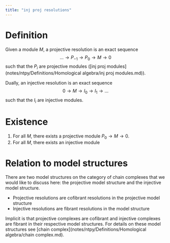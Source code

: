 ```yaml
---
title: "inj proj resolutions"
---
```


# Definition
Given a module $M$, a projective resolution is an exact sequence 
$$ \dots\to P_{-1}\to P_0\to M\to 0$$ such that the $P_i$ are projective modules ([inj proj modules](notes/ntpy/Definitions/Homological algebra/inj proj modules.md)). 

Dually, an injective resolution is an exact sequence $$0\to M\to I_0\to I_1\to \dots$$ such that the $I_i$ are injective modules.

# Existence
1. For all $M$, there exists a projective module $P_0\to M\to 0$.
2. For all $M$, there exists an injective module 

# Relation to model structures
There are two model structures on the category of chain complexes that we would like to discuss here: the projective model structure and the injective model structure.

- Projective resolutions are cofibrant resolutions in the projective model structure
- Injective resolutions are fibrant resolutions in the model structure

Implicit is that projective complexes are cofibrant and injective complexes are fibrant in their respective model structures. For details on these model structures see [chain complex](notes/ntpy/Definitions/Homological algebra/chain complex.md).
